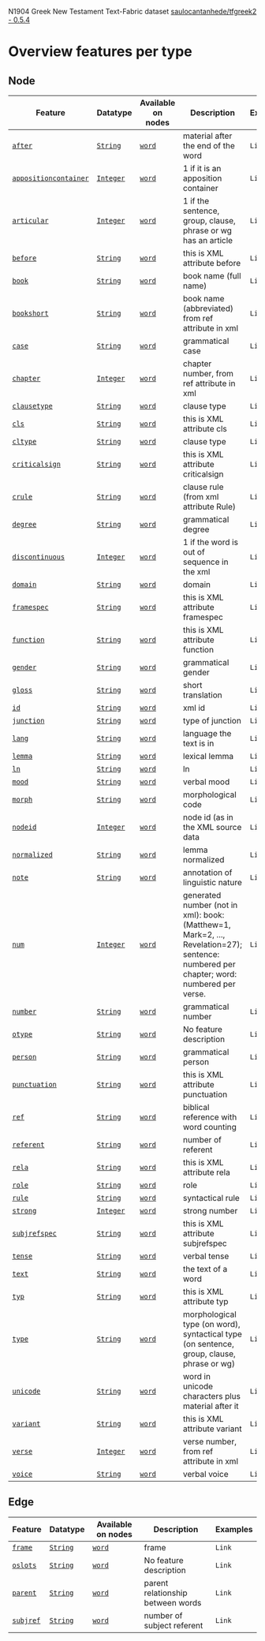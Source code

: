 N1904 Greek New Testament Text-Fabric dataset [saulocantanhede/tfgreek2 - 0.5.4](https://github.com/saulocantanhede/tfgreek2)
# Overview features per type
## Node

Feature|Datatype|Available on nodes|Description|Examples
---|---|---|---|---
[`after`](after.md#readme)|[`String`](featurebydatatype.md#string)|[`word`](featurebynodetype.md#word) |material after the end of the word| `Link` 
[`appositioncontainer`](appositioncontainer.md#readme)|[`Integer`](featurebydatatype.md#integer)|[`word`](featurebynodetype.md#word) |1 if it is an apposition container| `Link` 
[`articular`](articular.md#readme)|[`Integer`](featurebydatatype.md#integer)|[`word`](featurebynodetype.md#word) |1 if the sentence, group, clause, phrase or wg has an article| `Link` 
[`before`](before.md#readme)|[`String`](featurebydatatype.md#string)|[`word`](featurebynodetype.md#word) |this is XML attribute before| `Link` 
[`book`](book.md#readme)|[`String`](featurebydatatype.md#string)|[`word`](featurebynodetype.md#word) |book name (full name)| `Link` 
[`bookshort`](bookshort.md#readme)|[`String`](featurebydatatype.md#string)|[`word`](featurebynodetype.md#word) |book name (abbreviated) from ref attribute in xml| `Link` 
[`case`](case.md#readme)|[`String`](featurebydatatype.md#string)|[`word`](featurebynodetype.md#word) |grammatical case| `Link` 
[`chapter`](chapter.md#readme)|[`Integer`](featurebydatatype.md#integer)|[`word`](featurebynodetype.md#word) |chapter number, from ref attribute in xml| `Link` 
[`clausetype`](clausetype.md#readme)|[`String`](featurebydatatype.md#string)|[`word`](featurebynodetype.md#word) |clause type| `Link` 
[`cls`](cls.md#readme)|[`String`](featurebydatatype.md#string)|[`word`](featurebynodetype.md#word) |this is XML attribute cls| `Link` 
[`cltype`](cltype.md#readme)|[`String`](featurebydatatype.md#string)|[`word`](featurebynodetype.md#word) |clause type| `Link` 
[`criticalsign`](criticalsign.md#readme)|[`String`](featurebydatatype.md#string)|[`word`](featurebynodetype.md#word) |this is XML attribute criticalsign| `Link` 
[`crule`](crule.md#readme)|[`String`](featurebydatatype.md#string)|[`word`](featurebynodetype.md#word) |clause rule (from xml attribute Rule)| `Link` 
[`degree`](degree.md#readme)|[`String`](featurebydatatype.md#string)|[`word`](featurebynodetype.md#word) |grammatical degree| `Link` 
[`discontinuous`](discontinuous.md#readme)|[`Integer`](featurebydatatype.md#integer)|[`word`](featurebynodetype.md#word) |1 if the word is out of sequence in the xml| `Link` 
[`domain`](domain.md#readme)|[`String`](featurebydatatype.md#string)|[`word`](featurebynodetype.md#word) |domain| `Link` 
[`framespec`](framespec.md#readme)|[`String`](featurebydatatype.md#string)|[`word`](featurebynodetype.md#word) |this is XML attribute framespec| `Link` 
[`function`](function.md#readme)|[`String`](featurebydatatype.md#string)|[`word`](featurebynodetype.md#word) |this is XML attribute function| `Link` 
[`gender`](gender.md#readme)|[`String`](featurebydatatype.md#string)|[`word`](featurebynodetype.md#word) |grammatical gender| `Link` 
[`gloss`](gloss.md#readme)|[`String`](featurebydatatype.md#string)|[`word`](featurebynodetype.md#word) |short translation| `Link` 
[`id`](id.md#readme)|[`String`](featurebydatatype.md#string)|[`word`](featurebynodetype.md#word) |xml id| `Link` 
[`junction`](junction.md#readme)|[`String`](featurebydatatype.md#string)|[`word`](featurebynodetype.md#word) |type of junction| `Link` 
[`lang`](lang.md#readme)|[`String`](featurebydatatype.md#string)|[`word`](featurebynodetype.md#word) |language the text is in| `Link` 
[`lemma`](lemma.md#readme)|[`String`](featurebydatatype.md#string)|[`word`](featurebynodetype.md#word) |lexical lemma| `Link` 
[`ln`](ln.md#readme)|[`String`](featurebydatatype.md#string)|[`word`](featurebynodetype.md#word) |ln| `Link` 
[`mood`](mood.md#readme)|[`String`](featurebydatatype.md#string)|[`word`](featurebynodetype.md#word) |verbal mood| `Link` 
[`morph`](morph.md#readme)|[`String`](featurebydatatype.md#string)|[`word`](featurebynodetype.md#word) |morphological code| `Link` 
[`nodeid`](nodeid.md#readme)|[`Integer`](featurebydatatype.md#integer)|[`word`](featurebynodetype.md#word) |node id (as in the XML source data| `Link` 
[`normalized`](normalized.md#readme)|[`String`](featurebydatatype.md#string)|[`word`](featurebynodetype.md#word) |lemma normalized| `Link` 
[`note`](note.md#readme)|[`String`](featurebydatatype.md#string)|[`word`](featurebynodetype.md#word) |annotation of linguistic nature| `Link` 
[`num`](num.md#readme)|[`Integer`](featurebydatatype.md#integer)|[`word`](featurebynodetype.md#word) |generated number (not in xml): book: (Matthew=1, Mark=2, ..., Revelation=27); sentence: numbered per chapter; word: numbered per verse.| `Link` 
[`number`](number.md#readme)|[`String`](featurebydatatype.md#string)|[`word`](featurebynodetype.md#word) |grammatical number| `Link` 
[`otype`](otype.md#readme)|[`String`](featurebydatatype.md#string)|[`word`](featurebynodetype.md#word) |No feature description| `Link` 
[`person`](person.md#readme)|[`String`](featurebydatatype.md#string)|[`word`](featurebynodetype.md#word) |grammatical person| `Link` 
[`punctuation`](punctuation.md#readme)|[`String`](featurebydatatype.md#string)|[`word`](featurebynodetype.md#word) |this is XML attribute punctuation| `Link` 
[`ref`](ref.md#readme)|[`String`](featurebydatatype.md#string)|[`word`](featurebynodetype.md#word) |biblical reference with word counting| `Link` 
[`referent`](referent.md#readme)|[`String`](featurebydatatype.md#string)|[`word`](featurebynodetype.md#word) |number of referent| `Link` 
[`rela`](rela.md#readme)|[`String`](featurebydatatype.md#string)|[`word`](featurebynodetype.md#word) |this is XML attribute rela| `Link` 
[`role`](role.md#readme)|[`String`](featurebydatatype.md#string)|[`word`](featurebynodetype.md#word) |role| `Link` 
[`rule`](rule.md#readme)|[`String`](featurebydatatype.md#string)|[`word`](featurebynodetype.md#word) |syntactical rule| `Link` 
[`strong`](strong.md#readme)|[`Integer`](featurebydatatype.md#integer)|[`word`](featurebynodetype.md#word) |strong number| `Link` 
[`subjrefspec`](subjrefspec.md#readme)|[`String`](featurebydatatype.md#string)|[`word`](featurebynodetype.md#word) |this is XML attribute subjrefspec| `Link` 
[`tense`](tense.md#readme)|[`String`](featurebydatatype.md#string)|[`word`](featurebynodetype.md#word) |verbal tense| `Link` 
[`text`](text.md#readme)|[`String`](featurebydatatype.md#string)|[`word`](featurebynodetype.md#word) |the text of a word| `Link` 
[`typ`](typ.md#readme)|[`String`](featurebydatatype.md#string)|[`word`](featurebynodetype.md#word) |this is XML attribute typ| `Link` 
[`type`](type.md#readme)|[`String`](featurebydatatype.md#string)|[`word`](featurebynodetype.md#word) |morphological type (on word), syntactical type (on sentence, group, clause, phrase or wg)| `Link` 
[`unicode`](unicode.md#readme)|[`String`](featurebydatatype.md#string)|[`word`](featurebynodetype.md#word) |word in unicode characters plus material after it| `Link` 
[`variant`](variant.md#readme)|[`String`](featurebydatatype.md#string)|[`word`](featurebynodetype.md#word) |this is XML attribute variant| `Link` 
[`verse`](verse.md#readme)|[`Integer`](featurebydatatype.md#integer)|[`word`](featurebynodetype.md#word) |verse number, from ref attribute in xml| `Link` 
[`voice`](voice.md#readme)|[`String`](featurebydatatype.md#string)|[`word`](featurebynodetype.md#word) |verbal voice| `Link` 
## Edge

Feature|Datatype|Available on nodes|Description|Examples
---|---|---|---|---
[`frame`](frame.md#readme)|[`String`](featurebydatatype.md#string)|[`word`](featurebynodetype.md#word) |frame| `Link` 
[`oslots`](oslots.md#readme)|[`String`](featurebydatatype.md#string)|[`word`](featurebynodetype.md#word) |No feature description| `Link` 
[`parent`](parent.md#readme)|[`String`](featurebydatatype.md#string)|[`word`](featurebynodetype.md#word) |parent relationship between words| `Link` 
[`subjref`](subjref.md#readme)|[`String`](featurebydatatype.md#string)|[`word`](featurebynodetype.md#word) |number of subject referent| `Link` 
